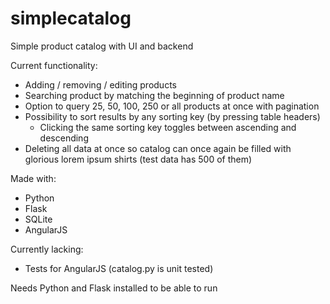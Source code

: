 # simplecatalog
Simple product catalog with UI and backend

Current functionality:
* Adding / removing / editing products
* Searching product by matching the beginning of product name
* Option to query 25, 50, 100, 250 or all products at once with pagination
* Possibility to sort results by any sorting key (by pressing table headers)
  * Clicking the same sorting key toggles between ascending and descending
* Deleting all data at once so catalog can once again be filled with glorious lorem ipsum shirts (test data has 500 of them)
  
Made with:
* Python
* Flask
* SQLite
* AngularJS

Currently lacking:
* Tests for AngularJS (catalog.py is unit tested)

Needs Python and Flask installed to be able to run